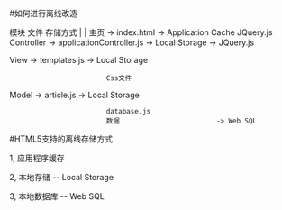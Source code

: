 #如何进行离线改造

模块                        文件                         存储方式
|                            |
主页                ->      index.html                -> Application Cache
                            JQuery.js
Controller          ->      applicationController.js  -> Local Storage
                    ->      JQuery.js

View                ->      templates.js              -> Local Storage

                            Css文件

Model               ->      article.js                 -> Local Storage

                            database.js
                            数据                        -> Web SQL



#HTML5支持的离线存储方式

1, 应用程序缓存

2, 本地存储 -- Local Storage

3, 本地数据库  -- Web SQL

